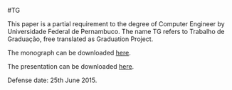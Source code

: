 #TG

This paper is a partial requirement to the degree of Computer Engineer by Universidade Federal de Pernambuco. The name TG refers to Trabalho de Graduação, free translated as Graduation Project.

The monograph can be downloaded [here](https://github.com/embatbr/tg/blob/master/docs/paper/paper.pdf).

The presentation can be downloaded [here](https://github.com/embatbr/tg/blob/master/docs/presentation/presentation.pdf).

Defense date: 25th June 2015.